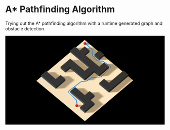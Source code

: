 # A* Pathfinding Algorithm
Trying out the A* pathfinding algorithm with a runtime generated graph and obstacle detection.

![image](/Out/Screenshot_001.png)
